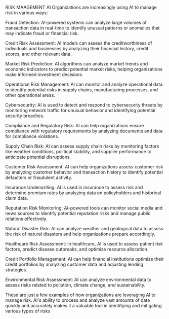 RISK MAAGEMENT AI
Organizations are increasingly using AI to manage risk in various ways:

Fraud Detection: AI-powered systems can analyze large volumes of transaction data in real-time to identify unusual patterns or anomalies that may indicate fraud or financial risk.

Credit Risk Assessment: AI models can assess the creditworthiness of individuals and businesses by analyzing their financial history, credit scores, and other relevant data.

Market Risk Prediction: AI algorithms can analyze market trends and economic indicators to predict potential market risks, helping organizations make informed investment decisions.

Operational Risk Management: AI can monitor and analyze operational data to identify potential risks in supply chains, manufacturing processes, and other operational areas.

Cybersecurity: AI is used to detect and respond to cybersecurity threats by monitoring network traffic for unusual behavior and identifying potential security breaches.

Compliance and Regulatory Risk: AI can help organizations ensure compliance with regulatory requirements by analyzing documents and data for compliance violations.

Supply Chain Risk: AI can assess supply chain risks by monitoring factors like weather conditions, political stability, and supplier performance to anticipate potential disruptions.

Customer Risk Assessment: AI can help organizations assess customer risk by analyzing customer behavior and transaction history to identify potential defaulters or fraudulent activity.

Insurance Underwriting: AI is used in insurance to assess risk and determine premium rates by analyzing data on policyholders and historical claim data.

Reputation Risk Monitoring: AI-powered tools can monitor social media and news sources to identify potential reputation risks and manage public relations effectively.

Natural Disaster Risk: AI can analyze weather and geological data to assess the risk of natural disasters and help organizations prepare accordingly.

Healthcare Risk Assessment: In healthcare, AI is used to assess patient risk factors, predict disease outbreaks, and optimize resource allocation.

Credit Portfolio Management: AI can help financial institutions optimize their credit portfolios by analyzing customer data and adjusting lending strategies.

Environmental Risk Assessment: AI can analyze environmental data to assess risks related to pollution, climate change, and sustainability.

These are just a few examples of how organizations are leveraging AI to manage risk. AI's ability to process and analyze vast amounts of data quickly and accurately makes it a valuable tool in identifying and mitigating various types of risks

